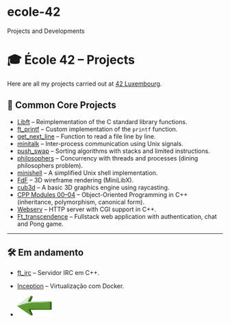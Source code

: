 # ecole-42
Projects and Developments
# 🎓 École 42 – Projects

Here are all my projects carried out at [42 Luxembourg](https://42luxembourg.lu).

## 🚀 Common Core Projects

- [Libft](https://github.com/LuisFilipePires/commom-core-all-projects/tree/main/libft) – Reimplementation of the C standard library functions.  
- [ft_printf](https://github.com/LuisFilipePires/commom-core-all-projects/tree/main/libftprintf) – Custom implementation of the `printf` function.  
- [get_next_line](https://github.com/LuisFilipePires/commom-core-all-projects/tree/main/get_next_line) – Function to read a file line by line.
- [minitalk](https://github.com/LuisFilipePires/commom-core-all-projects/tree/main/minitalk/minitalk) – Inter-process communication using Unix signals.   
- [push_swap](https://github.com/LuisFilipePires/commom-core-all-projects/tree/main/push_swap) – Sorting algorithms with stacks and limited instructions.  
- [philosophers](https://github.com/LuisFilipePires/commom-core-all-projects/tree/main/philosophers) – Concurrency with threads and processes (dining philosophers problem).  
- [minishell](https://github.com/LuisFilipePires/commom-core-all-projects/tree/main/minishell) – A simplified Unix shell implementation.
- [FdF](https://github.com/LuisFilipePires/commom-core-all-projects/tree/main/fdf) – 3D wireframe rendering (MiniLibX).
- [cub3d](https://github.com/LuisFilipePires/commom-core-all-projects/tree/main/cub_3D) – A basic 3D graphics engine using raycasting.  
- [CPP Modules 00–04](https://github.com/LuisFilipePires/commom-core-all-projects/tree/main/cpp00%20to%20cpp04) – Object-Oriented Programming in C++ (inheritance, polymorphism, canonical form).  
- [Webserv](https://github.com/yourusername/webserv) – HTTP server with CGI support in C++.  
- [Ft_transcendence](https://github.com/yourusername/ft_transcendence) – Fullstack web application with authentication, chat and Pong game.  

---

## 🛠️ Em andamento
- [ft_irc](https://github.com/seuusuario/ft_irc) – Servidor IRC em C++.  
- [Inception](https://github.com/seuusuario/inception) – Virtualização com Docker.

- <p align="left">
  <a href="https://github.com/LuisFilipePires">
    <img src="https://github.com/LuisFilipePires/badges/blob/main/greenleft.png" alt="Back to ecole-42" width="80"/>
  </a>
</p>
